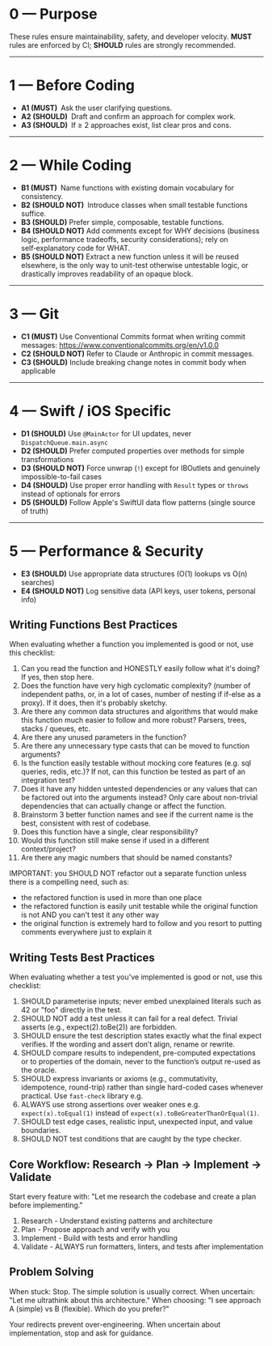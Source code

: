 # 0 — Purpose

These rules ensure maintainability, safety, and developer velocity.
**MUST** rules are enforced by CI; **SHOULD** rules are strongly recommended.

---

# 1 — Before Coding

- **A1 (MUST)** Ask the user clarifying questions.
- **A2 (SHOULD)** Draft and confirm an approach for complex work.
- **A3 (SHOULD)** If ≥ 2 approaches exist, list clear pros and cons.

---

# 2 — While Coding

- **B1 (MUST)** Name functions with existing domain vocabulary for consistency.
- **B2 (SHOULD NOT)** Introduce classes when small testable functions suffice.
- **B3 (SHOULD)** Prefer simple, composable, testable functions.
- **B4 (SHOULD NOT)** Add comments except for WHY decisions (business logic, performance tradeoffs, security considerations); rely on self‑explanatory code for WHAT.
- **B5 (SHOULD NOT)** Extract a new function unless it will be reused elsewhere, is the only way to unit-test otherwise untestable logic, or drastically improves readability of an opaque block.

---

# 3 — Git

- **C1 (MUST)** Use Conventional Commits format when writing commit messages: https://www.conventionalcommits.org/en/v1.0.0
- **C2 (SHOULD NOT)** Refer to Claude or Anthropic in commit messages.
- **C3 (SHOULD)** Include breaking change notes in commit body when applicable

---

# 4 — Swift / iOS Specific

- **D1 (SHOULD)** Use `@MainActor` for UI updates, never `DispatchQueue.main.async`
- **D2 (SHOULD)** Prefer computed properties over methods for simple transformations
- **D3 (SHOULD NOT)** Force unwrap (`!`) except for IBOutlets and genuinely impossible-to-fail cases
- **D4 (SHOULD)** Use proper error handling with `Result` types or `throws` instead of optionals for errors
- **D5 (SHOULD)** Follow Apple's SwiftUI data flow patterns (single source of truth)

---

# 5 — Performance & Security

- **E3 (SHOULD)** Use appropriate data structures (O(1) lookups vs O(n) searches)
- **E4 (SHOULD NOT)** Log sensitive data (API keys, user tokens, personal info)

## Writing Functions Best Practices

When evaluating whether a function you implemented is good or not, use this checklist:

1. Can you read the function and HONESTLY easily follow what it's doing? If yes, then stop here.
2. Does the function have very high cyclomatic complexity? (number of independent paths, or, in a lot of cases, number of nesting if if-else as a proxy). If it does, then it's probably sketchy.
3. Are there any common data structures and algorithms that would make this function much easier to follow and more robust? Parsers, trees, stacks / queues, etc.
4. Are there any unused parameters in the function?
5. Are there any unnecessary type casts that can be moved to function arguments?
6. Is the function easily testable without mocking core features (e.g. sql queries, redis, etc.)? If not, can this function be tested as part of an integration test?
7. Does it have any hidden untested dependencies or any values that can be factored out into the arguments instead? Only care about non-trivial dependencies that can actually change or affect the function.
8. Brainstorm 3 better function names and see if the current name is the best, consistent with rest of codebase.
9. Does this function have a single, clear responsibility?
10. Would this function still make sense if used in a different context/project?
11. Are there any magic numbers that should be named constants?

IMPORTANT: you SHOULD NOT refactor out a separate function unless there is a compelling need, such as:
  - the refactored function is used in more than one place
  - the refactored function is easily unit testable while the original function is not AND you can't test it any other way
  - the original function is extremely hard to follow and you resort to putting comments everywhere just to explain it

## Writing Tests Best Practices

When evaluating whether a test you've implemented is good or not, use this checklist:

1. SHOULD parameterise inputs; never embed unexplained literals such as 42 or "foo" directly in the test.
2. SHOULD NOT add a test unless it can fail for a real defect. Trivial asserts (e.g., expect(2).toBe(2)) are forbidden.
3. SHOULD ensure the test description states exactly what the final expect verifies. If the wording and assert don’t align, rename or rewrite.
4. SHOULD compare results to independent, pre-computed expectations or to properties of the domain, never to the function’s output re-used as the oracle.
5. SHOULD express invariants or axioms (e.g., commutativity, idempotence, round-trip) rather than single hard-coded cases whenever practical. Use `fast-check` library e.g.
6. ALWAYS use strong assertions over weaker ones e.g. `expect(x).toEqual(1)` instead of `expect(x).toBeGreaterThanOrEqual(1)`.
7. SHOULD test edge cases, realistic input, unexpected input, and value boundaries.
8. SHOULD NOT test conditions that are caught by the type checker.

## Core Workflow: Research → Plan → Implement → Validate

Start every feature with: "Let me research the codebase and create a plan before implementing."

1. Research - Understand existing patterns and architecture
2. Plan - Propose approach and verify with you
3. Implement - Build with tests and error handling
4. Validate - ALWAYS run formatters, linters, and tests after implementation

## Problem Solving

When stuck: Stop. The simple solution is usually correct.
When uncertain: "Let me ultrathink about this architecture."
When choosing: "I see approach A (simple) vs B (flexible). Which do you prefer?"

Your redirects prevent over-engineering. When uncertain about implementation, stop and ask for guidance.
